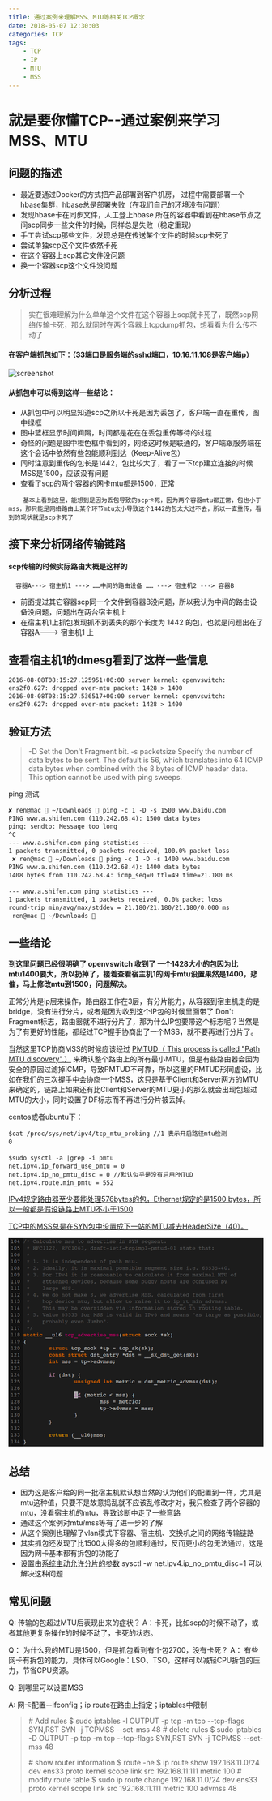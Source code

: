 ```yaml
---
title: 通过案例来理解MSS、MTU等相关TCP概念
date: 2018-05-07 12:30:03
categories: TCP
tags:
    - TCP
    - IP
    - MTU
    - MSS
---
```




# 就是要你懂TCP--通过案例来学习MSS、MTU

## 问题的描述
*  最近要通过Docker的方式把产品部署到客户机房， 过程中需要部署一个hbase集群，hbase总是部署失败（在我们自己的环境没有问题）
*  发现hbase卡在同步文件，人工登上hbase 所在的容器中看到在hbase节点之间scp同步一些文件的时候，同样总是失败（稳定重现） 
*  手工尝试scp那些文件，发现总是在传送某个文件的时候scp卡死了
*  尝试单独scp这个文件依然卡死
*  在这个容器上scp其它文件没问题
*  换一个容器scp这个文件没问题

## 分析过程

> 实在很难理解为什么单单这个文件在这个容器上scp就卡死了，既然scp网络传输卡死，那么就同时在两个容器上tcpdump抓包，想看看为什么传不动了


#### 在客户端抓包如下：（33端口是服务端的sshd端口，10.16.11.108是客户端ip）
![screenshot](http://img4.tbcdn.cn/L1/461/1/1d010b9937198aee9e798bb02913603874f19ddc)


#### 从抓包中可以得到这样一些结论：

* 从抓包中可以明显知道scp之所以卡死是因为丢包了，客户端一直在重传，图中绿框
* 图中篮框显示时间间隔，时间都是花在在丢包重传等待的过程
* 奇怪的问题是图中橙色框中看到的，网络这时候是联通的，客户端跟服务端在这个会话中依然有些包能顺利到达（Keep-Alive包）
* 同时注意到重传的包长是1442，包比较大了，看了一下tcp建立连接的时候MSS是1500，应该没有问题
* 查看了scp的两个容器的网卡mtu都是1500，正常

```
    基本上看到这里，能想到是因为丢包导致的scp卡死，因为两个容器mtu都正常，包也小于mss，那只能是网络路由上某个环节mtu太小导致这个1442的包太大过不去，所以一直重传，看到的现状就是scp卡死了
```

## 接下来分析网络传输链路

#### scp传输的时候实际路由大概是这样的 

```
  容器A---> 宿主机1 ---> ……中间的路由设备 …… ---> 宿主机2 ---> 容器B  
```

* 前面提过其它容器scp同一个文件到容器B没问题，所以我认为中间的路由设备没问题，问题出在两台宿主机上
* 在宿主机1上抓包发现抓不到丢失的那个长度为 1442 的包，也就是问题出在了  容器A---> 宿主机1 上

## 查看宿主机1的dmesg看到了这样一些信息

    2016-08-08T08:15:27.125951+00:00 server kernel: openvswitch: ens2f0.627: dropped over-mtu packet: 1428 > 1400
    2016-08-08T08:15:27.536517+00:00 server kernel: openvswitch: ens2f0.627: dropped over-mtu packet: 1428 > 1400

## 验证方法

> -D      Set the Don't Fragment bit.
> -s packetsize
>              Specify the number of data bytes to be sent.  The default is 56, which translates into 64
>              ICMP data bytes when combined with the 8 bytes of ICMP header data.  This option cannot be
>              used with ping sweeps.

ping 测试

```
✘ ren@mac  ~/Downloads  ping -c 1 -D -s 1500 www.baidu.com
PING www.a.shifen.com (110.242.68.4): 1500 data bytes
ping: sendto: Message too long
^C
--- www.a.shifen.com ping statistics ---
1 packets transmitted, 0 packets received, 100.0% packet loss
 ✘ ren@mac  ~/Downloads  ping -c 1 -D -s 1400 www.baidu.com
PING www.a.shifen.com (110.242.68.4): 1400 data bytes
1408 bytes from 110.242.68.4: icmp_seq=0 ttl=49 time=21.180 ms

--- www.a.shifen.com ping statistics ---
1 packets transmitted, 1 packets received, 0.0% packet loss
round-trip min/avg/max/stddev = 21.180/21.180/21.180/0.000 ms
 ren@mac  ~/Downloads 
```



## 一些结论

 **到这里问题已经很明确了 openvswitch 收到了 一个1428大小的包因为比mtu1400要大，所以扔掉了，接着查看宿主机1的网卡mtu设置果然是1400，悲催，马上修改mtu到1500，问题解决。**

正常分片是ip层来操作，路由器工作在3层，有分片能力，从容器到宿主机走的是bridge，没有进行分片，或者是因为收到这个IP包的时候里面带了 Don't Fragment标志，路由器就不进行分片了，那为什么IP包要带这个标志呢？当然是为了有更好的性能，都经过TCP握手协商出了一个MSS，就不要再进行分片了。

当然这里TCP协商MSS的时候应该经过 [PMTUD（ This process is called "Path MTU discovery".）](http://en.wikipedia.org/wiki/Path_MTU_Discovery) 来确认整个路由上的所有最小MTU，但是有些路由器会因为安全的原因过滤掉ICMP，导致PMTUD不可靠，所以这里的PMTUD形同虚设，比如在我们的三次握手中会协商一个MSS，这只是基于Client和Server两方的MTU来确定的，链路上如果还有比Client和Server的MTU更小的那么就会出现包超过MTU的大小，同时设置了DF标志而不再进行分片被丢掉。

centos或者ubuntu下：

    $cat /proc/sys/net/ipv4/tcp_mtu_probing //1 表示开启路径mtu检测
    0
    
    $sudo sysctl -a |grep -i pmtu
    net.ipv4.ip_forward_use_pmtu = 0
    net.ipv4.ip_no_pmtu_disc = 0 //默认似乎是没有启用PMTUD
    net.ipv4.route.min_pmtu = 552


[IPv4规定路由器至少要能处理576bytes的包，Ethernet规定的是1500 bytes，所以一般都是假设链路上MTU不小于1500](https://medium.com/@fcamel/tcp-maximum-segment-size-%E6%98%AF%E4%BB%80%E9%BA%BC%E4%BB%A5%E5%8F%8A%E6%98%AF%E5%A6%82%E4%BD%95%E6%B1%BA%E5%AE%9A%E7%9A%84-b5fd9005702e)

[TCP中的MSS总是在SYN包中设置成下一站的MTU减去HeaderSize（40）。](https://medium.com/@fcamel/%E7%94%A8-systemtap-%E6%89%BE%E5%87%BA-tcp-%E5%A6%82%E4%BD%95%E6%B1%BA%E5%AE%9A-mss-%E7%9A%84%E5%80%BC-4b6b7a969d04)

![image.png](/images/oss/23df36d95295c839722627b5d63bac48.png)


## 总结

* 因为这是客户给的同一批宿主机默认想当然的认为他们的配置到一样，尤其是mtu这种值，只要不是故意捣乱就不应该乱修改才对，我只检查了两个容器的mtu，没看宿主机的mtu，导致诊断中走了一些弯路
* 通过这个案例对mtu/mss等有了进一步的了解
* 从这个案例也理解了vlan模式下容器、宿主机、交换机之间的网络传输链路
* 其实抓包还发现了比1500大得多的包顺利通过，反而更小的包无法通过，这是因为网卡基本都有拆包的功能了
* 设置由[系统主动允许分片的参数](https://sysctl-explorer.net/net/ipv4/ip_no_pmtu_disc/) sysctl -w net.ipv4.ip_no_pmtu_disc=1  可以解决这种问题

## 常见问题

Q: 传输的包超过MTU后表现出来的症状？
A：卡死，比如scp的时候不动了，或者其他更复杂操作的时候不动了，卡死的状态。

Q： 为什么我的MTU是1500，但是抓包看到有个包2700，没有卡死？
A： 有些网卡有拆包的能力，具体可以Google：LSO、TSO，这样可以减轻CPU拆包的压力，节省CPU资源。

Q: 到哪里可以设置MSS

A: 网卡配置--ifconfig；ip route在路由上指定；iptables中限制

> \# Add rules
> $ sudo iptables -I OUTPUT -p tcp -m tcp --tcp-flags SYN,RST SYN -j TCPMSS --set-mss 48
> \# delete rules
> $ sudo iptables -D OUTPUT -p tcp -m tcp --tcp-flags SYN,RST SYN -j TCPMSS --set-mss 48
>
> 
>
> \# show router information
> $ route -ne
> $ ip route show
> 192.168.11.0/24 dev ens33 proto kernel scope link src 192.168.11.111 metric 100
> \# modify route table
> $ sudo ip route change 192.168.11.0/24 dev ens33 proto kernel scope link src 192.168.11.111 metric 100 advmss 48



